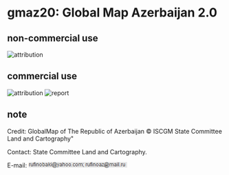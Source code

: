 # gmaz20: Global Map Azerbaijan 2.0
## non-commercial use
![attribution](https://globalmaps.github.io/globalmaps/attribution.png)
## commercial use
![attribution](https://globalmaps.github.io/globalmaps/attribution.png)  ![report](https://globalmaps.github.io/globalmaps/report.png)

## note
Credit: GlobalMap of The Republic of Azerbaijan © ISCGM State Committee Land and Cartography"

Contact: State Committee Land and Cartography.

E-mail: ![email](email.png)
